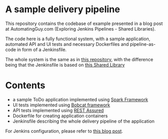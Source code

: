 # A sample delivery pipeline
This repository contains the codebase of example presented in a blog post at AutomatingGuy.com (Exploring Jenkins Pipelines - Shared Libraries).

The code here is a fully functional system, with a sample application, automated API and UI tests and necessary Dockerfiles and pipeline-as-code in form of a Jenkinsfile.

The whole system is the same as in [this repository](https://github.com/mkrzyzanowski/blog-002), with the difference being that the Jenkinsfile is based on [this Shared Library](https://github.com/mkrzyzanowski/simple-jenkins-pipeline-library)

# Contents

* a sample ToDo application implemented using [Spark Framework](http://sparkjava.com/)
* UI tests implemented using [Bobcat framework](https://github.com/Cognifide/bobcat)
* API tests implemented using [REST Assured](https://github.com/rest-assured/rest-assured)
* Dockerfile for creating application containers
* Jenkinsfile describing the whole delivery pipeline of the application

For Jenkins configuration, please refer to [this blog post](https://automatingguy.com/2017/11/06/jenkins-pipelines-simple-delivery-flow/).
